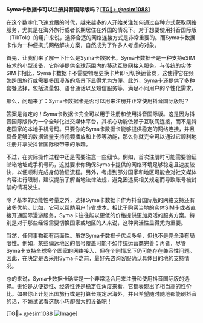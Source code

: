 **Syma卡数据卡可以注册抖音国际版吗？[[TG💪+ @esim1088](https://t.me/s/esim1088)]**

在这个数字化飞速发展的时代，越来越多的人开始关注如何通过各种方式获取网络服务，尤其是在海外旅行或者长期居住在外国的情况下。对于想要使用抖音国际版（TikTok）的用户来说，选择合适的网络连接方式是非常重要的。而Syma卡数据卡作为一种便携式网络解决方案，自然成为了许多人考虑的对象。

首先，让我们来了解一下什么是Syma卡数据卡。Syma卡数据卡是一种支持eSIM技术的小型设备，它能够提供全球范围内的移动互联网接入服务。与传统的实体SIM卡相比，Syma卡数据卡不需要物理更换卡片即可切换运营商，这使得它在频繁跨国旅行或需要多国漫游的场景下显得尤为方便。此外，Syma卡还提供了多种套餐选择，包括流量包、语音通话以及短信服务等，满足不同用户的个性化需求。

那么，问题来了：Syma卡数据卡是否可以用来注册并正常使用抖音国际版呢？

答案是肯定的！Syma卡数据卡完全可以用于注册和使用抖音国际版。这是因为抖音国际版作为一个全球化社交媒体平台，其核心功能依赖于互联网连接，而不是特定国家的本地手机号码。只要你的Syma卡数据卡能够提供稳定的网络连接，并且具备足够的数据流量支持视频播放和上传等功能，那么你就完全可以通过它顺利地注册并享受抖音国际版带来的乐趣。

不过，在实际操作过程中还是需要注意一些细节。例如，首次注册时可能需要验证邮箱地址或手机号码，这就要求你确保Syma卡提供的网络环境足够稳定且速度较快，以便顺利完成身份验证流程。另外，考虑到部分国家和地区可能会对社交媒体内容进行限制，建议提前了解当地法律法规，避免因违反相关规定而导致账号被封禁的情况发生。

除了基本的功能性考量之外，选择Syma卡数据卡作为抖音国际版的网络支持还有诸多优势。比如，它可以帮助用户节省成本。相比于购买当地的实体SIM卡或者直接开通国际漫游服务，Syma卡往往能以更低的价格提供更加灵活的服务方案。特别是对于那些经常需要切换国家或地区的人来说，这种灵活性显得尤为重要。

当然，任何事物都有两面性。虽然Syma卡数据卡优点多多，但也不是完全没有局限性。例如，某些偏远地区的信号覆盖可能不如传统运营商完善；再者，尽管Syma卡支持全球多个国家的网络接入，但在个别情况下仍可能存在兼容性问题。因此，在决定是否采用Syma卡之前，最好先咨询客服确认具体目的地的支持情况。

总的来说，Syma卡数据卡确实是一个非常适合用来注册和使用抖音国际版的选择。无论是从便捷性、经济性还是稳定性角度来看，它都表现出了相当高的性价比。如果你正计划出国旅行或是打算长期定居海外，并且希望随时随地都能刷抖音的话，不妨试试看这款小巧却强大的设备吧！

[[TG💪+ @esim1088](https://t.me/s/esim1088) ![Image](https://i.postimg.cc/4NQfJmqS/Snipaste-2025-05-13-00-14-12.png)]